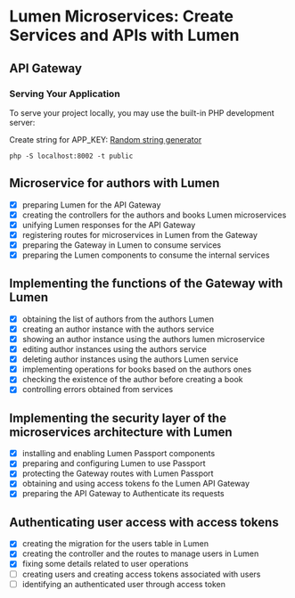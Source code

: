 # Lumen Microservices: Create Services and APIs with Lumen

## API Gateway

### Serving Your Application
To serve your project locally, you may use the built-in PHP development server:

Create string for APP_KEY:
[Random string generator](http://www.unit-conversion.info/texttools/random-string-generator/)

```shell
php -S localhost:8002 -t public
```

## Microservice for authors with Lumen

- [x] preparing Lumen for the API Gateway
- [x] creating the controllers for the authors and books Lumen microservices
- [x] unifying Lumen responses for the API Gateway
- [x] registering routes for microservices in Lumen from the Gateway
- [x] preparing the Gateway in Lumen to consume services
- [x] preparing the Lumen components to consume the internal services

## Implementing the functions of the Gateway with Lumen

- [x] obtaining the list of authors from the authors Lumen
- [x] creating an author instance with the authors service
- [x] showing an author instance using the authors lumen microservice
- [x] editing author instances using the authors service
- [x] deleting author instances using the authors Lumen service
- [x] implementing operations for books based on the authors ones
- [x] checking the existence of the author before creating a book
- [x] controlling errors obtained from services

## Implementing the security layer of the microservices architecture with Lumen

- [x] installing and enabling Lumen Passport components
- [x] preparing and configuring Lumen to use Passport
- [x] protecting the Gateway routes with Lumen Passport
- [x] obtaining and using access tokens fo the Lumen API Gateway
- [x] preparing the API Gateway to Authenticate its requests

## Authenticating user access with access tokens

- [x] creating the migration for the users table in Lumen
- [x] creating the controller and the routes to manage users in Lumen
- [x] fixing some details related to user operations
- [ ] creating users and creating access tokens associated with users
- [ ] identifying an authenticated user through access token
